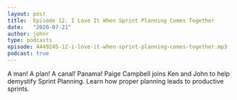 ```yaml
---
layout: post
title:  Episode 12. I Love It When Sprint Planning Comes Together
date:   "2020-07-21"
author: johnr
type: podcasts
episode: 4449245-12-i-love-it-when-sprint-planning-comes-together.mp3
podcast: true
---
```


A man! A plan! A canal! Panama! Paige Campbell joins Ken and John to help demystify Sprint Planning. Learn how proper planning leads to productive sprints.
